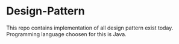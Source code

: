 # Design-Pattern
This repo contains implementation of all design pattern exist today. Programming language choosen for this is Java.
